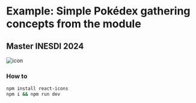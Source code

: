 # Example: Simple Pokédex gathering concepts from the module

## Master INESDI 2024

![icon](icon.png)


### How to

```bash
npm install react-icons
npm i && npm run dev
```
